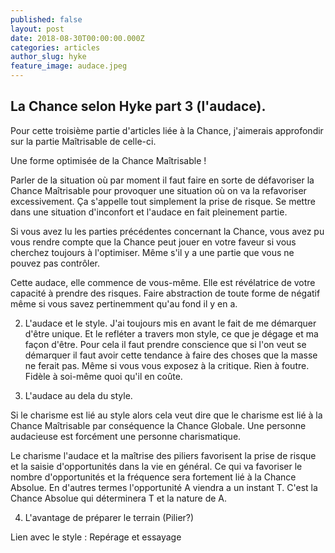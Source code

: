 ```yaml
---
published: false
layout: post
date: 2018-08-30T00:00:00.000Z
categories: articles
author_slug: hyke
feature_image: audace.jpeg
---
```

## La Chance selon Hyke part 3 (l'audace).

Pour cette troisième partie d'articles liée à la Chance, j'aimerais approfondir sur la partie Maîtrisable de celle-ci.

Une forme optimisée de la Chance Maîtrisable !

Parler de la situation où par moment il faut faire en sorte de défavoriser la Chance Maîtrisable pour provoquer une situation où on va la refavoriser excessivement. Ça s'appelle tout simplement la prise de risque. Se mettre dans une situation d'inconfort et l'audace en fait pleinement partie.

Si vous avez lu les parties précédentes concernant la Chance, vous avez pu vous rendre compte que la Chance peut jouer en votre faveur si vous cherchez toujours à l'optimiser. Même s'il y a une partie que vous ne pouvez pas contrôler.

Cette audace, elle commence de vous-même. Elle est révélatrice de votre capacité à prendre des risques. Faire abstraction de toute forme de négatif même si vous savez pertinemment qu'au fond il y en a.

2. L'audace et le style.
J'ai toujours mis en avant le fait de me démarquer d'être unique. Et le refléter a travers mon style, ce que je dégage et ma façon d'être. Pour cela il faut prendre conscience que si l'on veut se démarquer il faut avoir cette tendance à faire des choses que la masse ne ferait pas. Même si vous vous exposez à la critique. Rien à foutre. Fidèle à soi-même quoi qu'il en coûte.

3. L'audace au dela du style.

Si le charisme est lié au style alors cela veut dire que le charisme est lié à la Chance Maîtrisable par conséquence la Chance Globale. Une personne audacieuse est forcément une personne charismatique.

Le charisme l'audace et la maîtrise des piliers favorisent la prise de risque et la saisie d'opportunités dans la vie en général. Ce qui va favoriser le nombre d'opportunités et la fréquence sera fortement lié à la Chance Absolue. En d'autres termes l'opportunité A viendra a un instant T. C'est la Chance Absolue qui déterminera T et la nature de A.

4. L'avantage de préparer le terrain (Pilier?)

Lien avec le style : Repérage et essayage